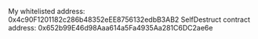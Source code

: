 My whitelisted address: 0x4c90F1201182c286b48352eEE8756132edbB3AB2
SelfDestruct contract address: 0x652b99E46d98Aaa614a5Fa4935Aa281C6DC2ae6e
